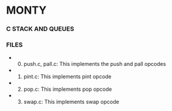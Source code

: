 # MONTY
### C STACK AND QUEUES
### FILES
 * 0. push.c, pall.c: This implements the push and pall opcodes
 * 1. pint.c: This implements pint opcode
 * 2. pop.c: This implements pop opcode
 * 3. swap.c: This implements swap opcode
